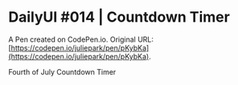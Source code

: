 # DailyUI #014 | Countdown Timer

A Pen created on CodePen.io. Original URL: [https://codepen.io/juliepark/pen/pKybKa](https://codepen.io/juliepark/pen/pKybKa).

Fourth of July Countdown Timer 